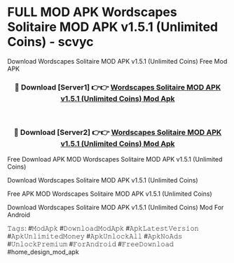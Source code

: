 # FULL MOD APK Wordscapes Solitaire MOD APK v1.5.1 (Unlimited Coins) - scvyc
Download Wordscapes Solitaire MOD APK v1.5.1 (Unlimited Coins) Free Mod APK

<div align="center">
<h3>🔴 Download [Server1] 👉👉 <a href="https://apk-comot.site?title=Wordscapes_Solitaire_MOD_APK_v1.5.1_(Unlimited_Coins)">Wordscapes Solitaire MOD APK v1.5.1 (Unlimited Coins) Mod Apk</a></h3><br>

<h3>🔴 Download [Server2] 👉👉 <a href="https://apk-comot.site?title=Wordscapes_Solitaire_MOD_APK_v1.5.1_(Unlimited_Coins)">Wordscapes Solitaire MOD APK v1.5.1 (Unlimited Coins) Mod Apk</a></h3>
</div>


Free Download APK MOD Wordscapes Solitaire MOD APK v1.5.1 (Unlimited Coins)

Download Wordscapes Solitaire MOD APK v1.5.1 (Unlimited Coins) 

Free APK MOD Wordscapes Solitaire MOD APK v1.5.1 (Unlimited Coins) 

Download Wordscapes Solitaire MOD APK v1.5.1 (Unlimited Coins) Mod For Android

𝚃𝚊𝚐𝚜: #𝙼𝚘𝚍𝙰𝚙𝚔 #𝙳𝚘𝚠𝚗𝚕𝚘𝚊𝚍𝙼𝚘𝚍𝙰𝚙𝚔 #𝙰𝚙𝚔𝙻𝚊𝚝𝚎𝚜𝚝𝚅𝚎𝚛𝚜𝚒𝚘𝚗 #𝙰𝚙𝚔𝚄𝚗𝚕𝚒𝚖𝚒𝚝𝚎𝚍𝙼𝚘𝚗𝚎𝚢 #𝙰𝚙𝚔𝚄𝚗𝚕𝚘𝚌𝚔𝙰𝚕𝚕 #𝙰𝚙𝚔𝙽𝚘𝙰𝚍𝚜 #𝚄𝚗𝚕𝚘𝚌𝚔𝙿𝚛𝚎𝚖𝚒𝚞𝚖 #𝙵𝚘𝚛𝙰𝚗𝚍𝚛𝚘𝚒𝚍 #𝙵𝚛𝚎𝚎𝙳𝚘𝚠𝚗𝚕𝚘𝚊𝚍 #home_design_mod_apk